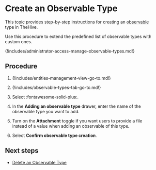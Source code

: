 # Create an Observable Type

This topic provides step-by-step instructions for creating an [observable](../../user-guides/analyst-corner/cases/observables/about-observables.md) type in TheHive.

Use this procedure to extend the predefined list of observable types with custom ones.

{!includes/administrator-access-manage-observable-types.md!}

<h2>Procedure</h2>

1. {!includes/entities-management-view-go-to.md!}

2. {!includes/observable-types-tab-go-to.md!}

3. Select :fontawesome-solid-plus:.

4. In the **Adding an observable type** drawer, enter the name of the observable type you want to add.

5. Turn on the **Attachment** toggle if you want users to provide a file instead of a value when adding an observable of this type.

6. Select **Confirm observable type creation**.

<h2>Next steps</h2>

* [Delete an Observable Type](delete-an-observable-type.md)